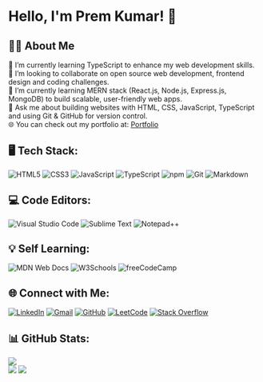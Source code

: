 # Hello, I'm Prem Kumar! 👋

## 👨‍💻 About Me
🔭 I’m currently learning TypeScript to enhance my web development skills. <br>👯 I’m looking to collaborate on open source web development, frontend design and coding challenges.<br>🌱 I’m currently learning MERN stack (React.js, Node.js, Express.js, MongoDB) to build scalable, user-friendly web apps.<br>💬 Ask me about building websites with HTML, CSS, JavaScript, TypeScript and using Git & GitHub for version control.<br>🌐 You can check out my portfolio at: [Portfolio](https://premkrrajbhar.github.io/Prem-Kumar/)

## 🖥️ Tech Stack:
![HTML5](https://img.shields.io/badge/html5-%23E34F26.svg?style=for-the-badge&logo=html5&logoColor=white) ![CSS3](https://img.shields.io/badge/css3-%231572B6.svg?style=for-the-badge&logo=css3&logoColor=white) ![JavaScript](https://img.shields.io/badge/JavaScript-F7DF1E.svg?style=for-the-badge&logo=javascript&logoColor=000) ![TypeScript](https://img.shields.io/badge/TypeScript-007ACC?style=for-the-badge&logo=typescript&logoColor=white) ![npm](https://img.shields.io/badge/npm-CB3837.svg?style=for-the-badge&logo=npm&logoColor=fff) ![Git](https://img.shields.io/badge/git-%23F05033.svg?style=for-the-badge&logo=git&logoColor=white) ![Markdown](https://img.shields.io/badge/Markdown-%23000000.svg?style=for-the-badge&logo=markdown&logoColor=white)

## 💻 Code Editors:
![Visual Studio Code](https://custom-icon-badges.demolab.com/badge/Visual%20Studio%20Code-0078d7.svg?logo=vsc&logoColor=white) ![Sublime Text](https://img.shields.io/badge/Sublime%20Text-%23575757.svg?logo=sublime-text&logoColor=important) ![Notepad++](https://img.shields.io/badge/Notepad++-90E59A.svg?&logo=notepad%2b%2b&logoColor=black)

## 💡 Self Learning:
![MDN Web Docs](https://img.shields.io/badge/MDN%20Web%20Docs-000?logo=mdnwebdocs&logoColor=fff) ![W3Schools](https://img.shields.io/badge/W3Schools-04AA6D?logo=w3schools&logoColor=fff) ![freeCodeCamp](https://img.shields.io/badge/freeCodeCamp-0A0A23?logo=freecodecamp&logoColor=fff)

## 🌐 Connect with Me:
[![LinkedIn](https://custom-icon-badges.demolab.com/badge/LinkedIn-0A66C2?logo=linkedin-white&logoColor=fff)](https://www.linkedin.com/in/premkrrajbhar/) [![Gmail](https://img.shields.io/badge/Gmail-D14836?logo=gmail&logoColor=white)](mailto:premkumar224487@gmail.com) [![GitHub](https://img.shields.io/badge/GitHub-%23121011.svg?logo=github&logoColor=white)](https://github.com/premkrrajbhar) [![LeetCode](https://img.shields.io/badge/LeetCode-000000?logo=LeetCode&logoColor=#d16c06)](https://leetcode.com/u/premkrrajbhar/) [![Stack Overflow](https://img.shields.io/badge/-Stackoverflow-FE7A16?logo=stack-overflow&logoColor=white)](https://stackoverflow.com/users/28282495) 

## 📊 GitHub Stats:
![](https://github-readme-stats.vercel.app/api/top-langs/?username=premkrrajbhar&theme=default&hide_border=false&include_all_commits=true&count_private=true&layout=compact)<br/>
![](https://github-readme-stats.vercel.app/api?username=premkrrajbhar&theme=default&hide_border=false&include_all_commits=true&count_private=true)
![](https://github-readme-streak-stats.herokuapp.com/?user=premkrrajbhar&theme=default&hide_border=false)
